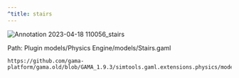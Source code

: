 ```yaml
---
^title: stairs
---
```


![Annotation 2023-04-18 110056_stairs](https://user-images.githubusercontent.com/4437331/232728585-85ff510e-8268-45cd-ae3c-d0dab269359b.png)

Path: Plugin models/Physics Engine/models/Stairs.gaml


```gaml reference
https://github.com/gama-platform/gama.old/blob/GAMA_1.9.3/simtools.gaml.extensions.physics/models/Physics%20Engine/models/Stairs.gaml
```